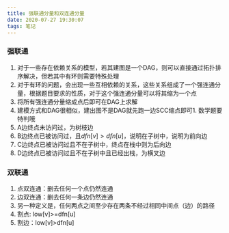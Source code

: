 ```yaml
---
title: 强联通分量和双连通分量
date: 2020-07-27 19:30:07
tags: 笔记
---
```


### 强联通
1. 对于一些存在依赖关系的模型，若其建图是一个DAG，则可以直接通过拓扑排序解决，但若其中有环则需要特殊处理
1. 对于有环的问题，会出现一些互相依赖的关系，这些关系组成了一个强连通分量，根据题目要求的性质，对于这个强连通分量可以将其缩为一个点
1. 将所有强连通分量缩成点后即可在DAG上求解
1. 建模方式和DAG很相似，建出图不是DAG就先跑一边SCC缩点即可1. 数学题要特判哦
1. A边终点未访问过，为树枝边
1. B边终点已被访问过，且$dfn[v]>dfn[u]$，说明在子树中，说明为前向边
1. C边终点已被访问过且不在子树中，终点在栈中则为后向边
1. D边终点已被访问过且不在子树中且已经出栈，为横叉边
### 双联通
1. 点双连通：删去任何一个点仍然连通
1. 边双连通：删去任何一条边仍然连通
1. 另一种定义是，任何两点之间至少存在两条不经过相同中间点（边）的路径
1. 割点: low[v]>=dfn[u]
2. 割边：low[v]>dfn[u]